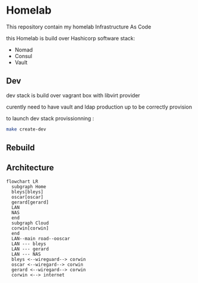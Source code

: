 # Homelab

This repository contain my homelab Infrastructure As Code

this Homelab is build over Hashicorp software stack:

- Nomad
- Consul
- Vault

## Dev

dev stack is build over vagrant box with libvirt provider

curently need to have vault and ldap production up to be correctly provision

to launch dev stack provissionning :

```sh
make create-dev
```

## Rebuild

## Architecture

```mermaid
flowchart LR
  subgraph Home
  bleys[bleys]
  oscar[oscar]
  gerard[gerard]
  LAN
  NAS
  end
  subgraph Cloud
  corwin[corwin]
  end
  LAN--main road--ooscar
  LAN --- bleys
  LAN --- gerard
  LAN --- NAS
  bleys <--wireguard--> corwin
  oscar <--wiregard--> corwin
  gerard <--wiregard--> corwin
  corwin <--> internet

```
